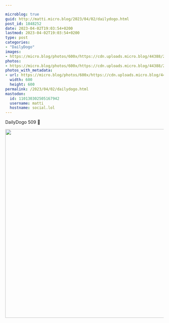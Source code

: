 ```yaml
---

microblog: true
guid: http://matti.micro.blog/2023/04/02/dailydogo.html
post_id: 1848252
date: 2023-04-02T19:03:54+0200
lastmod: 2023-04-02T19:03:54+0200
type: post
categories:
- "DailyDogo"
images:
- https://micro.blog/photos/600x/https://cdn.uploads.micro.blog/44388/2023/b674b0238c.jpg
photos:
- https://micro.blog/photos/600x/https://cdn.uploads.micro.blog/44388/2023/b674b0238c.jpg
photos_with_metadata:
- url: https://micro.blog/photos/600x/https://cdn.uploads.micro.blog/44388/2023/b674b0238c.jpg
  width: 600
  height: 600
permalink: /2023/04/02/dailydogo.html
mastodon:
  id: 110130302505167942
  username: matti
  hostname: social.lol
---
```

DailyDogo 509 🐶

<img src="https://micro.blog/photos/600x/https://blog.martin-haehnel.de/uploads/2023/b674b0238c.jpg" width="600" height="600" alt="" />
